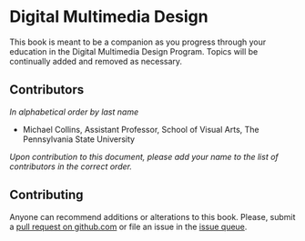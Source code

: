 # Digital Multimedia Design


This book is meant to be a companion as you progress through your education in the Digital Multimedia Design Program. Topics will be continually added and removed as necessary.

## Contributors
*In alphabetical order by last name*

- Michael Collins, Assistant Professor, School of Visual Arts, The Pennsylvania State University

*Upon contribution to this document, please add your name to the list of contributors in the correct order.*

## Contributing
Anyone can recommend additions or alterations to this book. Please, submit a [pull request on github.com](https://github.com/dmd-program/dmd-course-materials) or file an issue in the [issue queue](https://github.com/dmd-program/dmd-course-materials/issues).
